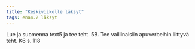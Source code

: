 ```yaml
---
title: "Keskiviikolle läksyt"
tags: ena4.2 läksyt
---
```


Lue ja suomenna text5 ja tee teht. 5B. Tee vaillinaisiin apuverbeihin liittyvä teht. K6 s. 118
